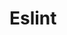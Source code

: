 <!--
 * @Author: dongqingming
 * @Date: 2021-03-02 19:42:03
 * @LastEditTime: 2021-03-02 21:07:18
 * @LastEditors: dongqingming
 * @Description: Do not edit
 * @FilePath: /articles/工程/eslint.md
 * @no bug no code
-->
# Eslint
```js

```

